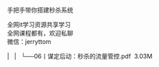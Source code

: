 手把手带你搭建秒杀系统

全网it学习资源共享学习<br>全网课程都有，欢迎私聊<br>微信：jerryttom<br>

| &nbsp;&nbsp;| &nbsp;&nbsp;└──06丨谋定后动：秒杀的流量管控.pdf &nbsp;3.03M